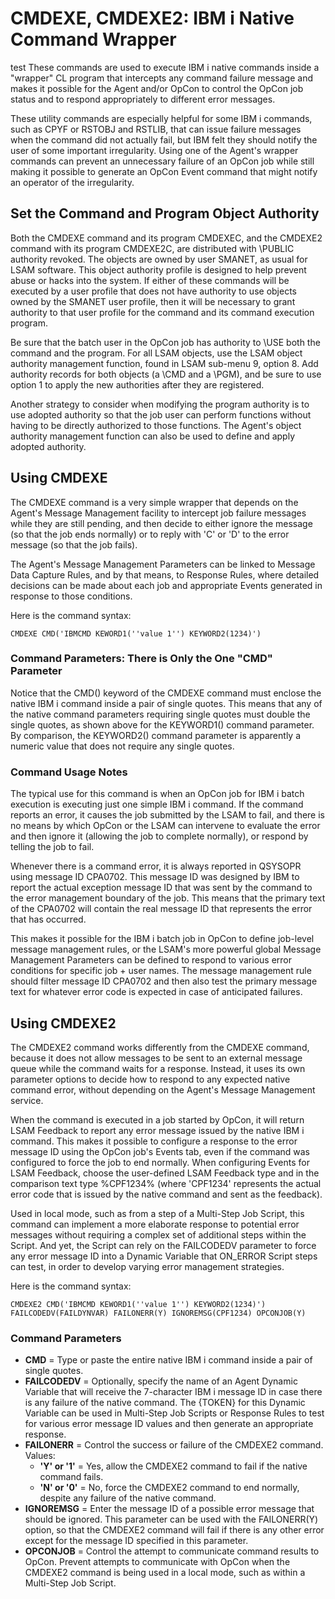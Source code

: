 # CMDEXE, CMDEXE2: IBM i Native Command Wrapper
test
These commands are used to execute IBM i native commands inside a "wrapper" CL program that intercepts any command failure message and makes it possible for the Agent and/or OpCon to control the OpCon job status and to respond appropriately to different error messages.

These utility commands are especially helpful for some IBM i commands, such as CPYF or RSTOBJ and RSTLIB, that can issue failure messages when the command did not actually fail, but IBM felt they should notify the user of some important irregularity. Using one of the Agent's wrapper commands can prevent an unnecessary failure of an OpCon job while still making it possible to generate an OpCon Event command that might notify an operator of the irregularity.

## Set the Command and Program Object Authority

Both the CMDEXE command and its program CMDEXEC, and the CMDEXE2 command with its program CMDEXE2C, are distributed with \PUBLIC authority revoked. The objects are owned by user SMANET, as usual for LSAM software. This object authority profile is designed to help prevent abuse or hacks into the system. If either of these commands will be executed by a user profile that does not have authority to use objects owned by the SMANET user profile, then it will be necessary to grant authority to that user profile for the command and its command execution program.

Be sure that the batch user in the OpCon job has authority to \USE both the command and the program. For all LSAM objects, use the LSAM object authority management function, found in LSAM sub-menu 9, option 8. Add authority records for both objects (a \CMD and a \PGM), and be sure to use option 1 to apply the new authorities after they are registered.

Another strategy to consider when modifying the program authority is to use adopted authority so that the job user can perform functions without having to be directly authorized to those functions. The Agent's object authority management function can also be used to define and apply adopted authority.

## Using CMDEXE

The CMDEXE command is a very simple wrapper that depends on the Agent's Message Management facility to intercept job failure messages while they are still pending, and then decide to either ignore the message (so that the job ends normally) or to reply with 'C' or 'D' to the error message (so that the job fails).

The Agent's Message Management Parameters can be linked to Message Data Capture Rules, and by that means, to Response Rules, where detailed decisions can be made about each job and appropriate Events generated in response to those conditions.

Here is the command syntax:

```shell
CMDEXE CMD('IBMCMD KEWORD1(''value 1'') KEYWORD2(1234)')
```

### Command Parameters: There is Only the One "CMD" Parameter

Notice that the CMD() keyword of the CMDEXE command must enclose the native IBM i command inside a pair of single quotes. This means that any of the native command parameters requiring single quotes must double the single quotes, as shown above for the KEYWORD1() command parameter. By comparison, the KEYWORD2() command parameter is apparently a numeric value that does not require any single quotes.

### Command Usage Notes

The typical use for this command is when an OpCon job for IBM i batch execution is executing just one simple IBM i command. If the command reports an error, it causes the job submitted by the LSAM to fail, and there is no means by which OpCon or the LSAM can intervene to evaluate the error and then ignore it (allowing the job to complete normally), or respond by telling the job to fail.

Whenever there is a command error, it is always reported in QSYSOPR using message ID CPA0702. This message ID was designed by IBM to report the actual exception message ID that was sent by the command to the error management boundary of the job. This means that the primary text of the CPA0702 will contain the real message ID that represents the error that has occurred.

This makes it possible for the IBM i batch job in OpCon to define job-level message management rules, or the LSAM's more powerful global Message Management Parameters can be defined to respond to various error conditions for specific job + user names. The message management rule should filter message ID CPA0702 and then also test the primary message text for whatever error code is expected in case of anticipated failures.

## Using CMDEXE2

The CMDEXE2 command works differently from the CMDEXE command, because it does not allow messages to be sent to an external message queue while the command waits for a response. Instead, it uses its own parameter options to decide how to respond to any expected native command error, without depending on the Agent's Message Management service.

When the command is executed in a job started by OpCon, it will return LSAM Feedback to report any error message issued by the native IBM i command. This makes it possible to configure a response to the error message ID using the OpCon job's Events tab, even if the command was configured to force the job to end normally. When configuring Events for LSAM Feedback, choose the user-defined LSAM Feedback type and in the comparison text type %CPF1234% (where 'CPF1234' represents the actual error code that is issued by the native command and sent as the feedback).

Used in local mode, such as from a step of a Multi-Step Job Script, this command can implement a more elaborate response to potential error messages without requiring a complex set of additional steps within the Script. And yet, the Script can rely on the FAILCODEDV parameter to force any error message ID into a Dynamic Variable that ON_ERROR Script steps can test, in order to develop varying error management strategies.

Here is the command syntax:

```shell
CMDEXE2 CMD('IBMCMD KEWORD1(''value 1'') KEYWORD2(1234)')
FAILCODEDV(FAILDYNVAR) FAILONERR(Y) IGNOREMSG(CPF1234) OPCONJOB(Y)
```

### Command Parameters

- **CMD** = Type or paste the entire native IBM i command inside a
    pair of single quotes.
- **FAILCODEDV** = Optionally, specify the name of an Agent Dynamic
    Variable that will receive the 7-character IBM i message ID in case
    there is any failure of the native command. The {TOKEN} for this
    Dynamic Variable can be used in Multi-Step Job Scripts or Response
    Rules to test for various error message ID values and then generate
    an appropriate response.
- **FAILONERR** = Control the success or failure of the CMDEXE2 command. Values:
  - **'Y' or '1'** = Yes, allow the CMDEXE2 command to fail if the native command fails.
  - **'N' or '0'** = No, force the CMDEXE2 command to end normally, despite any failure of the native command.
- **IGNOREMSG** = Enter the message ID of a possible error message that should be ignored. This parameter can be used with the FAILONERR(Y) option, so that the CMDEXE2 command will fail if there is any other error except for the message ID specified in this parameter.
- **OPCONJOB** = Control the attempt to communicate command results to OpCon. Prevent attempts to communicate with OpCon when the CMDEXE2 command is being used in a local mode, such as within a Multi-Step Job Script.
